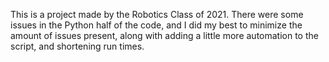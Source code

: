 This is a project made by the Robotics Class of 2021. There were some issues in the Python half of the code, and I did my best to minimize the amount of issues present, along with adding a little more automation to the script, and shortening run times.